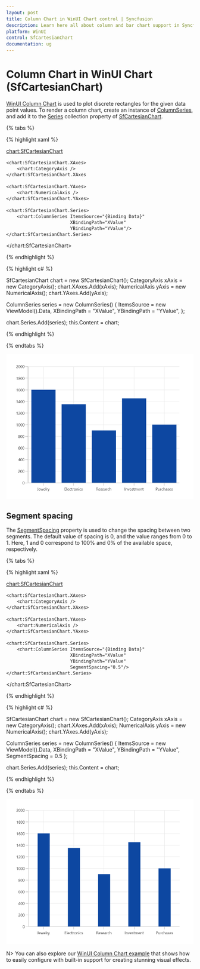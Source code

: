 ```yaml
---
layout: post
title: Column Chart in WinUI Chart control | Syncfusion
description: Learn here all about column and bar chart support in Syncfusion WinUI Chart (SfCartesianChart) control.
platform: WinUI
control: SfCartesianChart
documentation: ug
---
```


# Column Chart in WinUI Chart (SfCartesianChart)

[WinUI Column Chart](https://www.syncfusion.com/winui-controls/charts/winui-column-chart) is used to plot discrete rectangles for the given data point values. To render a column chart, create an instance of [ColumnSeries](https://help.syncfusion.com/cr/winui/Syncfusion.UI.Xaml.Charts.ColumnSeries.html), and add it to the [Series](https://help.syncfusion.com/cr/winui/Syncfusion.UI.Xaml.Charts.SfCartesianChart.html#Syncfusion_UI_Xaml_Charts_SfCartesianChart_Series) collection property of [SfCartesianChart](https://help.syncfusion.com/cr/winui/Syncfusion.UI.Xaml.Charts.SfCartesianChart.html).

{% tabs %}

{% highlight xaml %}

<chart:SfCartesianChart>

    <chart:SfCartesianChart.XAxes>
        <chart:CategoryAxis />
    </chart:SfCartesianChart.XAxes

    <chart:SfCartesianChart.YAxes>
        <chart:NumericalAxis />
    </chart:SfCartesianChart.YAxes>   

    <chart:SfCartesianChart.Series>
        <chart:ColumnSeries ItemsSource="{Binding Data}" 
                            XBindingPath="XValue" 
                            YBindingPath="YValue"/>
    </chart:SfCartesianChart.Series>

</chart:SfCartesianChart>

{% endhighlight %}

{% highlight c# %}

SfCartesianChart chart = new SfCartesianChart();
CategoryAxis xAxis = new CategoryAxis();
chart.XAxes.Add(xAxis);
NumericalAxis yAxis = new NumericalAxis();
chart.YAxes.Add(yAxis);

ColumnSeries series = new ColumnSeries()
{
    ItemsSource = new ViewModel().Data,
    XBindingPath = "XValue",
    YBindingPath = "YValue",
};

chart.Series.Add(series);
this.Content = chart;

{% endhighlight %}

{% endtabs %}

![Column chart type in WinUI Chart](Chart-Types_images/WinUI_column_chart.png)

## Segment spacing

The [SegmentSpacing](https://help.syncfusion.com/cr/winui/Syncfusion.UI.Xaml.Charts.ColumnSeries.html#Syncfusion_UI_Xaml_Charts_ColumnSeries_SegmentSpacing) property is used to change the spacing between two segments. The default value of spacing is 0, and the value ranges from 0 to 1. Here, 1 and 0 correspond to 100% and 0% of the available space, respectively.

{% tabs %}

{% highlight xaml %}

<chart:SfCartesianChart>

    <chart:SfCartesianChart.XAxes>
        <chart:CategoryAxis />
    </chart:SfCartesianChart.XAxes>

    <chart:SfCartesianChart.YAxes>
        <chart:NumericalAxis />
    </chart:SfCartesianChart.YAxes> 

    <chart:SfCartesianChart.Series>
        <chart:ColumnSeries ItemsSource="{Binding Data}" 
                            XBindingPath="XValue" 
                            YBindingPath="YValue" 
	                        SegmentSpacing="0.5"/>
    </chart:SfCartesianChart.Series>

</chart:SfCartesianChart>

{% endhighlight %}

{% highlight c# %}

SfCartesianChart chart = new SfCartesianChart();
CategoryAxis xAxis = new CategoryAxis();
chart.XAxes.Add(xAxis);
NumericalAxis yAxis = new NumericalAxis();
chart.YAxes.Add(yAxis);

ColumnSeries series = new ColumnSeries()
{
    ItemsSource = new ViewModel().Data,
    XBindingPath = "XValue",
    YBindingPath = "YValue",
    SegmentSpacing = 0.5
};

chart.Series.Add(series);
this.Content = chart;

{% endhighlight %}

{% endtabs %}

![Column segment spacing in WinUI Chart](Chart-Types_images/WinUI_column_chart_segment_spacing.png)

N> You can also explore our [WinUI Column Chart example](https://github.com/syncfusion/winui-demos/blob/master/chart/Views/Basic%20Charts/ColumnChart.xaml) that shows how to easily configure with built-in support for creating stunning visual effects.